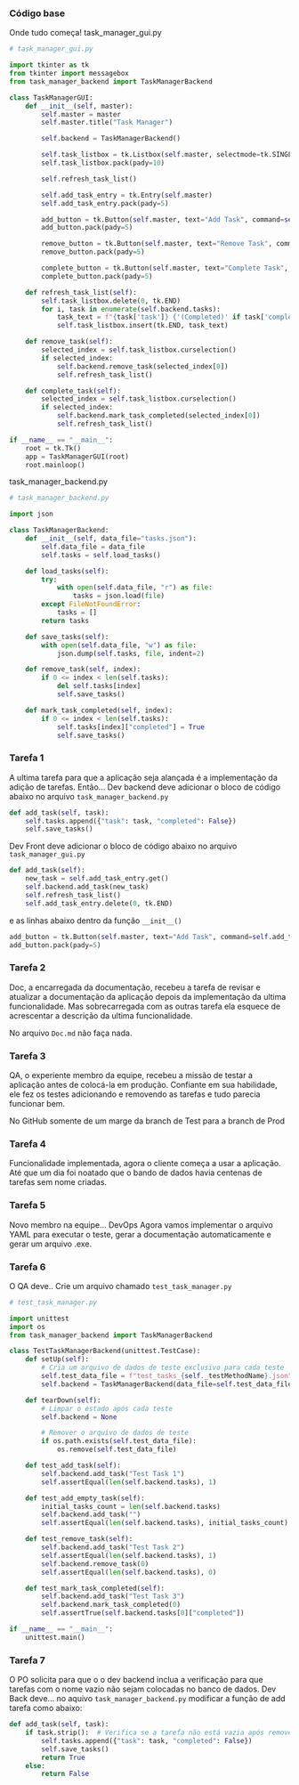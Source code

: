 ### Código base
Onde tudo começa!
task_manager_gui.py
```Python
# task_manager_gui.py

import tkinter as tk
from tkinter import messagebox
from task_manager_backend import TaskManagerBackend

class TaskManagerGUI:
    def __init__(self, master):
        self.master = master
        self.master.title("Task Manager")

        self.backend = TaskManagerBackend()

        self.task_listbox = tk.Listbox(self.master, selectmode=tk.SINGLE)
        self.task_listbox.pack(pady=10)

        self.refresh_task_list()

        self.add_task_entry = tk.Entry(self.master)
        self.add_task_entry.pack(pady=5)

        add_button = tk.Button(self.master, text="Add Task", command=self.add_task)
        add_button.pack(pady=5)

        remove_button = tk.Button(self.master, text="Remove Task", command=self.remove_task)
        remove_button.pack(pady=5)

        complete_button = tk.Button(self.master, text="Complete Task", command=self.complete_task)
        complete_button.pack(pady=5)        

    def refresh_task_list(self):
        self.task_listbox.delete(0, tk.END)
        for i, task in enumerate(self.backend.tasks):
            task_text = f"{task['task']} {'(Completed)' if task['completed'] else ''}"
            self.task_listbox.insert(tk.END, task_text)    

    def remove_task(self):
        selected_index = self.task_listbox.curselection()
        if selected_index:
            self.backend.remove_task(selected_index[0])
            self.refresh_task_list()

    def complete_task(self):
        selected_index = self.task_listbox.curselection()
        if selected_index:
            self.backend.mark_task_completed(selected_index[0])
            self.refresh_task_list()

if __name__ == "__main__":
    root = tk.Tk()
    app = TaskManagerGUI(root)
    root.mainloop()
```
task_manager_backend.py
```Python
# task_manager_backend.py

import json

class TaskManagerBackend:
    def __init__(self, data_file="tasks.json"):
        self.data_file = data_file
        self.tasks = self.load_tasks()

    def load_tasks(self):
        try:
            with open(self.data_file, "r") as file:
                tasks = json.load(file)
        except FileNotFoundError:
            tasks = []
        return tasks

    def save_tasks(self):
        with open(self.data_file, "w") as file:
            json.dump(self.tasks, file, indent=2)    

    def remove_task(self, index):
        if 0 <= index < len(self.tasks):
            del self.tasks[index]
            self.save_tasks()

    def mark_task_completed(self, index):
        if 0 <= index < len(self.tasks):
            self.tasks[index]["completed"] = True
            self.save_tasks()

```

### Tarefa 1
A ultima tarefa para que a aplicação seja alançada é a implementação da adição de tarefas. Então...
Dev backend deve adicionar o bloco de código abaixo no arquivo `task_manager_backend.py`
```Python
def add_task(self, task):
    self.tasks.append({"task": task, "completed": False})
    self.save_tasks()
```
Dev Front deve adicionar o bloco de código abaixo no arquivo `task_manager_gui.py`
```Python
def add_task(self):
    new_task = self.add_task_entry.get()        
    self.backend.add_task(new_task)
    self.refresh_task_list()
    self.add_task_entry.delete(0, tk.END)
```
e as linhas abaixo dentro da função `__init__()`
```Python
add_button = tk.Button(self.master, text="Add Task", command=self.add_task)
add_button.pack(pady=5)
```

### Tarefa 2
Doc, a encarregada da documentação, recebeu a tarefa de revisar e atualizar a documentação da aplicação depois da implementação da ultima funcionalidade. Mas sobrecarregada com as outras tarefa ela esquece de acrescentar a descrição da ultima funcionalidade.

No arquivo `Doc.md` não faça nada.

### Tarefa 3
QA, o experiente membro da equipe, recebeu a missão de testar a aplicação antes de colocá-la em produção. Confiante em sua habilidade, ele fez os testes adicionando e removendo as tarefas e tudo parecia funcionar bem.

No GitHub somente de um marge da branch de Test para a branch de Prod

### Tarefa 4
Funcionalidade implementada, agora o cliente começa a usar a aplicação.
Até que um dia foi noatado que o bando de dados havia centenas de tarefas sem nome criadas.

### Tarefa 5
Novo membro na equipe... DevOps
Agora vamos implementar o arquivo YAML para executar o teste, gerar a documentação automaticamente e gerar um arquivo .exe.

### Tarefa 6
O QA deve..
Crie um arquivo chamado `test_task_manager.py`

```python
# test_task_manager.py

import unittest
import os
from task_manager_backend import TaskManagerBackend

class TestTaskManagerBackend(unittest.TestCase):
    def setUp(self):
        # Cria um arquivo de dados de teste exclusivo para cada teste
        self.test_data_file = f"test_tasks_{self._testMethodName}.json"
        self.backend = TaskManagerBackend(data_file=self.test_data_file)

    def tearDown(self):
        # Limpar o estado após cada teste
        self.backend = None

        # Remover o arquivo de dados de teste
        if os.path.exists(self.test_data_file):
            os.remove(self.test_data_file)

    def test_add_task(self):
        self.backend.add_task("Test Task 1")
        self.assertEqual(len(self.backend.tasks), 1)

    def test_add_empty_task(self):
        initial_tasks_count = len(self.backend.tasks)
        self.backend.add_task("")
        self.assertEqual(len(self.backend.tasks), initial_tasks_count)  # Deve manter a lista inalterada

    def test_remove_task(self):
        self.backend.add_task("Test Task 2")
        self.assertEqual(len(self.backend.tasks), 1)
        self.backend.remove_task(0)
        self.assertEqual(len(self.backend.tasks), 0)

    def test_mark_task_completed(self):
        self.backend.add_task("Test Task 3")
        self.backend.mark_task_completed(0)
        self.assertTrue(self.backend.tasks[0]["completed"])

if __name__ == "__main__":
    unittest.main()
```

### Tarefa 7
O PO solicita para que o o dev backend inclua a verificação para que tarefas com o nome vazio não sejam colocadas no banco de dados.
Dev Back deve... no aquivo `task_manager_backend.py` modificar a função de add tarefa como abaixo:
```python
def add_task(self, task):
    if task.strip():  # Verifica se a tarefa não está vazia após remover espaços em branco
        self.tasks.append({"task": task, "completed": False})
        self.save_tasks()
        return True
    else:
        return False
```
